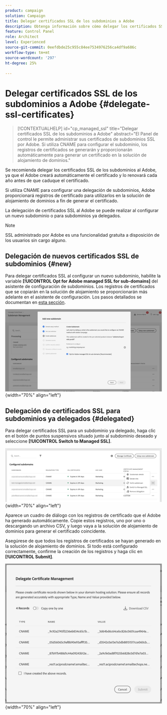 ```yaml
---
product: campaign
solution: Campaign
title: Delegar certificados SSL de los subdominios a Adobe
description: Obtenga información sobre cómo delegar los certificados SSL de los subdominios al Adobe
feature: Control Panel
role: Architect
level: Experienced
source-git-commit: 0eefdbde25c955c84ee7534976256ca4df9a686c
workflow-type: tm+mt
source-wordcount: '297'
ht-degree: 25%

---
```


# Delegar certificados SSL de los subdominios a Adobe {#delegate-ssl-certificates}

>[!CONTEXTUALHELP]
>id="cp_managed_ssl"
>title="Delegar certificados SSL de los subdominios a Adobe"
>abstract="El Panel de control le permite administrar sus certificados de subdominios SSL por Adobe. Si utiliza CNAME para configurar el subdominio, los registros de certificados se generarán y proporcionarán automáticamente para generar un certificado en la solución de alojamiento de dominios."

Se recomienda delegar los certificados SSL de los subdominios al Adobe, ya que el Adobe creará automáticamente el certificado y lo renovará cada año antes de que caduque el certificado.

Si utiliza CNAME para configurar una delegación de subdominios, Adobe proporcionará registros de certificado para utilizarlos en la solución de alojamiento de dominios a fin de generar el certificado.

La delegación de certificados SSL al Adobe se puede realizar al configurar un nuevo subdominio o para subdominios ya delegados.

>[!NOTE]
>
>SSL administrado por Adobe es una funcionalidad gratuita a disposición de los usuarios sin cargo alguno.

## Delegación de nuevos certificados SSL de subdominios {#new}

Para delegar certificados SSL al configurar un nuevo subdominio, habilite la variable **[!UICONTROL Opt for Adobe managed SSL for sub-domains]** del asistente de configuración de subdominios. Los registros de certificados que se copiarán en la solución de alojamiento se proporcionarán más adelante en el asistente de configuración. Los pasos detallados se documentan en [esta sección](setting-up-new-subdomain.md).

![](assets/cname-adobe-managed.png){width="70%" align="left"}

## Delegación de certificados SSL para subdominios ya delegados {#delegated}

Para delegar certificados SSL para un subdominio ya delegado, haga clic en el botón de puntos suspensivos situado junto al subdominio deseado y seleccione **[!UICONTROL Switch to Managed SSL]**.

![](assets/delegate-ssl-list.png){width="70%" align="left"}

Aparece un cuadro de diálogo con los registros de certificado que el Adobe ha generado automáticamente. Copie estos registros, uno por uno o descargando un archivo CSV, y luego vaya a la solución de alojamiento de dominios para generar el certificado coincidente.

Asegúrese de que todos los registros de certificados se hayan generado en la solución de alojamiento de dominios. Si todo está configurado correctamente, confirme la creación de los registros y haga clic en **[!UICONTROL Submit]**.

![](assets/delegate-ssl.png){width="70%" align="left"}
